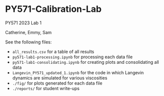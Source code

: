 # PY571-Calibration-Lab
PY571 2023 Lab 1

Catherine, Emmy, Sam

See the following files:
- `all_results.csv` for a table of all results
- `py571-lab1-processing.ipynb` for processing each data file
- `py571-lab1-consolidating.ipynb` for creating plots and consolidating all data
- `Langevin_PY571_updated_1.ipynb` for the code in which Langevin dynamics are simulated for various viscosities
- `./fig/` for plots generated for each data file
- `./reports/` for student write-ups